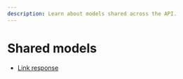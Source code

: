 ```yaml
---
description: Learn about models shared across the API.
---
```


# Shared models

* [Link response](link-response.md)


